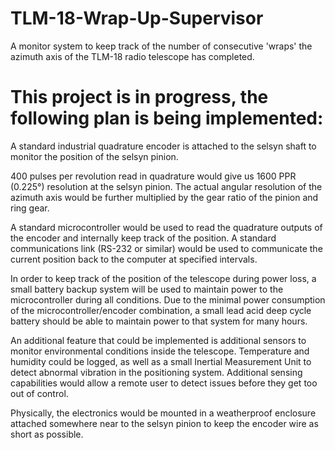# TLM-18-Wrap-Up-Supervisor
A monitor system to keep track of the number of consecutive 'wraps' the azimuth axis of the TLM-18 radio telescope has completed.

# This project is in progress, the following plan is being implemented:

A standard industrial quadrature encoder is attached to the selsyn shaft to monitor the position of the selsyn pinion.

400 pulses per revolution read in quadrature would give us 1600 PPR (0.225°) resolution at the selsyn pinion. The actual angular resolution of the azimuth axis would be further multiplied by the gear ratio of the pinion and ring gear.

A standard microcontroller would be used to read the quadrature outputs of the encoder and internally keep track of the position. A standard communications link (RS-232 or similar) would be used to communicate the current position back to the computer at specified intervals.

In order to keep track of the position of the telescope during power loss, a small battery backup system will be used to maintain power to the microcontroller during all conditions. Due to the minimal power consumption of the microcontroller/encoder combination, a small lead acid deep cycle battery should be able to maintain power to that system for many hours.

An additional feature that could be implemented is additional sensors to monitor environmental conditions inside the telescope. Temperature and humidity could be logged, as well as a small Inertial Measurement Unit to detect abnormal vibration in the positioning system. Additional sensing capabilities would allow a remote user to detect issues before they get too out of control.

Physically, the electronics would be mounted in a weatherproof enclosure attached somewhere near to the selsyn pinion to keep the encoder wire as short as possible.
